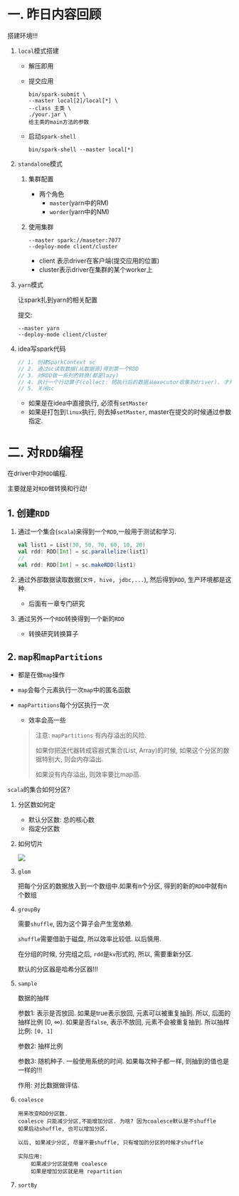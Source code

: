 # 一. 昨日内容回顾

搭建环境!!!

1. `local`模式搭建

   - 解压即用

   - 提交应用

     ```shell
     bin/spark-submit \
     --master local[2]/local[*] \
     --class 主类 \
     ./your.jar \
     给主类的main方法的参数
     ```

   - 启动`spark-shell`

     ```shell
     bin/spark-shell --master local[*]
     ```

2. `standalone`模式

   1. 集群配置

      - 两个角色
        - `master`(yarn中的RM)
        - `worder`(yarn中的NM)

   2. 使用集群

      ```shell
      --master spark://maseter:7077
      --deploy-mode client/cluster
      ```

      - client 表示driver在客户端(提交应用的位置)
      - cluster表示driver在集群的某个worker上

3. `yarn`模式

   让spark扎到yarn的相关配置

   提交: 

   ```shell
   --master yarn
   --deploy-mode client/cluster
   ```

4. idea写spark代码

   ```scala
   // 1. 创建SparkContext sc
   // 2. 通过sc读取数据(从数据源)得到第一个RDD
   // 3. 对RDD做一系列的转换(都是lazy)
   // 4. 执行一个行动算子(collect: 把执行后的数据从executor收集到driver). 才开始执行前面的转换
   // 5. 关闭sc
   ```

   - 如果是在idea中直接执行, 必须有`setMaster`
   - 如果是打包到`linux`执行, 则去掉``setMaster``, master在提交的时候通过参数指定.

# 二. 对`RDD`编程

在driver中对`RDD`编程. 

主要就是对`RDD`做转换和行动!

## 1. 创建`RDD`

1. 通过一个集合(`scala`)来得到一个`RDD`,一般用于测试和学习.

   ```scala
   val list1 = List(30, 50, 70, 60, 10, 20)
   val rdd: RDD[Int] = sc.parallelize(list1)
   //
   val rdd: RDD[Int] = sc.makeRDD(list1)
   ```

   

2. 通过外部数据读取数据(`文件, hive, jdbc,...`), 然后得到`RDD`, 生产环境都是这种.

   - 后面有一章专门研究

3. 通过另外一个`RDD`转换得到一个新的`RDD`

   - 转换研究转换算子

## 2. `map和mapPartitions`

- 都是在做`map`操作

- `map`会每个元素执行一次`map`中的匿名函数

- `mapPartitions`每个分区执行一次

  - 效率会高一些

  > 注意: `mapPartitions` 有内存溢出的风险.
  >
  > 如果你把迭代器转成容器式集合(List, Array)的时候, 如果这个分区的数据特别大, 则会内存溢出.
  >
  > 如果没有内存溢出, 则效率要比map高.

`scala`的集合如何分区?

1. 分区数如何定

   - 默认分区数: 总的核心数
   - 指定分区数

2. 如何切片

   ![](http://lizhenchao.oss-cn-shenzhen.aliyuncs.com/1588648830.png)

3. `glom`

   把每个分区的数据放入到一个数组中.如果有n个分区, 得到的新的`RDD`中就有n个数组

4. `groupBy`

   需要`shuffle`, 因为这个算子会产生宽依赖.

   `shuffle`需要借助于磁盘, 所以效率比较低.  以后慎用.

   在分组的时候, 分完组之后, `rdd`是`kv`形式的, 所以, 需要重新分区.

   默认的分区器是哈希分区器!!!

5. `sample`

   数据的抽样

   参数1: 表示是否放回. 如果是true表示放回, 元素可以被重复抽到. 所以, 后面的抽样比例 [0, ∞). 如果是否`false`, 表示不放回, 元素不会被重复抽到. 所以抽样比例: `[0, 1]`

   参数2: 抽样比例

   参数3: 随机种子. 一般使用系统的时间. 如果每次种子都一样, 则抽到的值也是一样的!!!

   作用: 对比数据做评估.

6. `coalesce`

   ```
   用来改变RDD分区数.
   coalesce 只能减少分区,不能增加分区. 为啥? 因为coalesce默认是不shuffle
   如果启动shuffle, 也可以增加分区.
   
   以后, 如果减少分区, 尽量不要shuffle, 只有增加的分区的时候才shuffle
   
   实际应用:
       如果减少分区就使用 coalesce
       如果是增加分区就是用 repartition
   ```

7. `sortBy`

   

